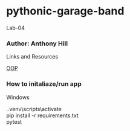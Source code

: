 # pythonic-garage-band
Lab-04

### Author: Anthony Hill

Links and Resources 

[OOP](https://realpython.com/python3-object-oriented-programming/)


### How to initaliaze/run app

Windows

.\.venv\scripts\activate<br>
pip install -r requirements.txt  
pytest
